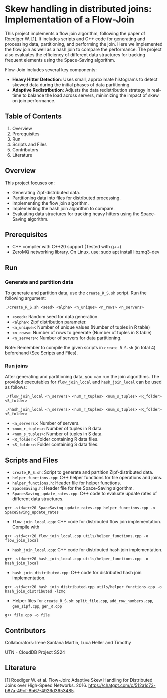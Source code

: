 # Skew handling in distributed joins: Implementation of a Flow-Join

This project implements a flow join algorithm, following the paper of Roediger W. [1].
It includes scripts and C++ code for generating and processing data, partitioning, and performing the join. Here we implemented the flow join as well as a hash join to compare the performance.
The project also evaluates the efficiency of different data structures for tracking frequent elements using the Space-Saving algorithm.

Flow-Join includes several key components:

- **Heavy Hitter Detection**: Uses small, approximate histograms to detect skewed data during the initial phases of data partitioning.
- **Adaptive Redistribution**: Adjusts the data redistribution strategy in real-time to balance the load across servers, minimizing the impact of skew on join performance.

## Table of Contents
1. Overview
2. Prerequisites
3. Run
4. Scripts and Files
5. Contributors
6. Literature

## Overview

This project focuses on:

- Generating Zipf-distributed data.
- Partitioning data into files for distributed processing.
- Implementing the flow join algorithm.
- Implementing the hash join algorithm to compare.
- Evaluating data structures for tracking heavy hitters using the Space-Saving algorithm.

## Prerequisites
- C++ compiler with C++20 support (Tested with g++)
- ZeroMQ networking library. On Linux, use: sudo apt install libzmq3-dev

## Run
### Generate and partition data
To generate and partition data, use the ``create_R_S.sh`` script. Run the following argument:

```
./create_R_S.sh <seed> <alpha> <n_unique> <n_rows> <n_servers>
```

- ``<seed>``: Random seed for data generation.
- ``<alpha>``: Zipf distribution parameter.
- ``<n_unique>``: Number of unique values (Number of tuples in R table)
- ``<n_rows>``: Number of rows to generate (Number of tuples in S table)
- ``<n_servers>``: Number of servers for data partitioning.

Note: Remember to compile the given scripts in ``create_R_S.sh`` (in total 4) beforehand (See Scripts and Files).

### Run joins
After generating and partitioning data, you can run the join algorithms. The provided executables for ``flow_join_local`` and ``hash_join_local`` can be used as follows:

```
./flow_join_local <n_servers> <num_r_tuples> <num_s_tuples> <R_folder> <S_folder>
```


```
./hash_join_local <n_servers> <num_r_tuples> <num_s_tuples> <R_folder> <S_folder>
```

- ``<n_servers>``: Number of servers.
- ``<num_r_tuples>``: Number of tuples in R data.
- ``<num_s_tuples>``: Number of tuples in S data.
- ``<R_folder>``: Folder containing R data files.
- ``<S_folder>``: Folder containing S data files.

## Scripts and Files
- ``create_R_S.sh``: Script to generate and partition Zipf-distributed data.
- ``helper_functions.cpp``: C++ helper functions for file operations and joins.
- ``helper_functions.h``: Header file for helper functions.
- ``SpaceSaving.h``: Header file for the Space-Saving algorithm.
- ``SpacesSaving_update_rates.cpp``: C++ code to evaluate update rates of different data structures.
```
g++ -std=c++20 SpaceSaving_update_rates.cpp helper_functions.cpp -o SpaceSaving_update_rates
```
- ``flow_join_local.cpp``: C++ code for distributed flow join implementation. Compile with
```
g++ -std=c++20 flow_join_local.cpp utils/helper_functions.cpp -o flow_join_local
```
- ``hash_join_local.cpp``: C++ code for distributed hash join implementation.
```
g++ -std=c++20 hash_join_local.cpp utils/helper_functions.cpp -o hash_join_local
```
- ``hash_join_distributed.cpp``: C++ code for distributed hash join implementation.
```
g++ -std=c++20 hash_join_distributed.cpp utils/helper_functions.cpp -o hash_join_distributed -lzmq
```
- Helper files for ``create_R_S.sh``: ``split_file.cpp``, ``add_row_numbers.cpp``, ``gen_zipf.cpp``, ``gen_R.cpp``
```
g++ file.cpp -o file
```

## Contributors
Collaborators: Irene Santana Martin, Luca Heller and Timothy

UTN - CloudDB Project SS24

## Literature
[1] Roediger W. et al. Flow-Join: Adaptive Skew Handling for Distributed Joins over High-Speed Networks. 2016. https://chatgpt.com/c/512a1c73-b87a-49cf-8b67-4926d3653485.
